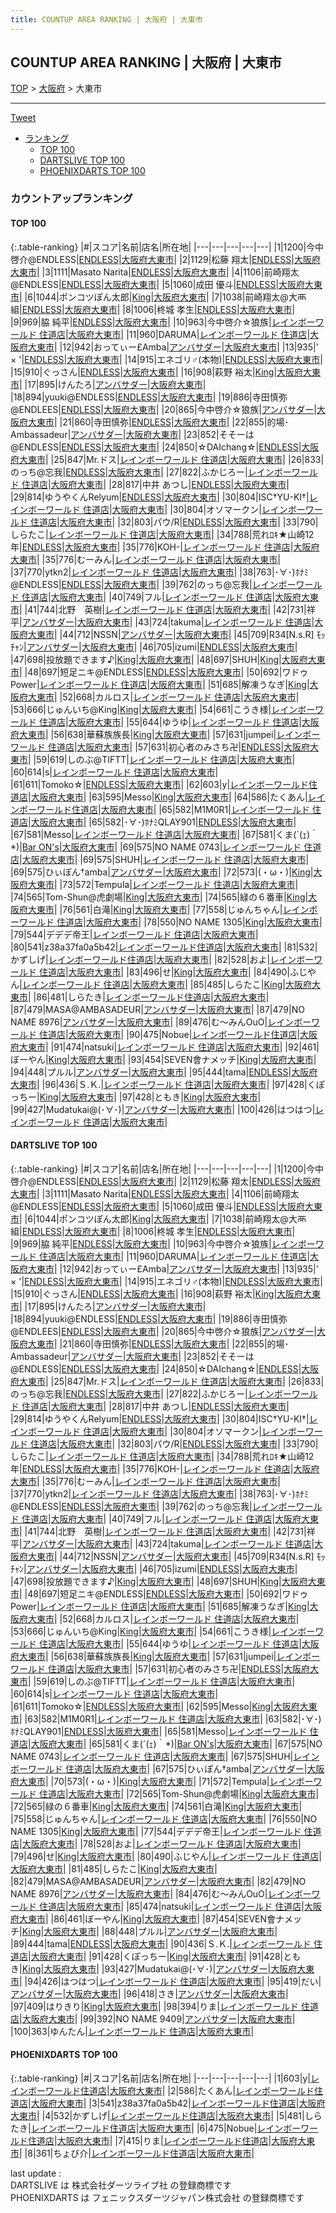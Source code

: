 ```yaml
---
title: COUNTUP AREA RANKING | 大阪府 | 大東市
---
```

## COUNTUP AREA RANKING | 大阪府 | 大東市

[TOP](/darts/rank/) > [大阪府](/darts/rank/大阪府/) > 大東市

___

<a href="https://twitter.com/share?ref_src=twsrc%5Etfw" data-text="COUNTUP AREA RANKING | 大阪府大東市" class="twitter-share-button" data-hashtags="DARTSLIVE,PHOENIXDARTS,darts,ダーツ" data-show-count="false">Tweet</a>

* [ランキング](#カウントアップランキング)
    * [TOP 100](#top-100)
    * [DARTSLIVE TOP 100](#dartslive-top-100)
    * [PHOENIXDARTS TOP 100](#phoenixdarts-top-100)

### カウントアップランキング

#### TOP 100



{:.table-ranking}
|#|スコア|名前|店名|所在地|
|---|---|---|---|---|
|1|1200|<span class="rank-name-dl">今中啓介@ENDLESS</span>|<a href="https://search.dartslive.com/jp/shop/24b03068b11dabe0f454cb89828a1cfe">ENDLESS</a>|<a href="/darts/rank/大阪府/大東市">大阪府大東市</a>|
|2|1129|<span class="rank-name-dl">松藤 翔太</span>|<a href="https://search.dartslive.com/jp/shop/24b03068b11dabe0f454cb89828a1cfe">ENDLESS</a>|<a href="/darts/rank/大阪府/大東市">大阪府大東市</a>|
|3|1111|<span class="rank-name-dl">Masato Narita</span>|<a href="https://search.dartslive.com/jp/shop/24b03068b11dabe0f454cb89828a1cfe">ENDLESS</a>|<a href="/darts/rank/大阪府/大東市">大阪府大東市</a>|
|4|1106|<span class="rank-name-dl">前崎翔太@ENDLESS</span>|<a href="https://search.dartslive.com/jp/shop/24b03068b11dabe0f454cb89828a1cfe">ENDLESS</a>|<a href="/darts/rank/大阪府/大東市">大阪府大東市</a>|
|5|1060|<span class="rank-name-dl">成田 優斗</span>|<a href="https://search.dartslive.com/jp/shop/24b03068b11dabe0f454cb89828a1cfe">ENDLESS</a>|<a href="/darts/rank/大阪府/大東市">大阪府大東市</a>|
|6|1044|<span class="rank-name-dl">ポンコツぽん太郎</span>|<a href="https://search.dartslive.com/jp/shop/483c7b2196818cb20d9b047a20a7ba1e">King</a>|<a href="/darts/rank/大阪府/大東市">大阪府大東市</a>|
|7|1038|<span class="rank-name-dl">前崎翔太@大襾組</span>|<a href="https://search.dartslive.com/jp/shop/24b03068b11dabe0f454cb89828a1cfe">ENDLESS</a>|<a href="/darts/rank/大阪府/大東市">大阪府大東市</a>|
|8|1006|<span class="rank-name-dl">柊城 孝生</span>|<a href="https://search.dartslive.com/jp/shop/24b03068b11dabe0f454cb89828a1cfe">ENDLESS</a>|<a href="/darts/rank/大阪府/大東市">大阪府大東市</a>|
|9|969|<span class="rank-name-dl">脇 純平</span>|<a href="https://search.dartslive.com/jp/shop/24b03068b11dabe0f454cb89828a1cfe">ENDLESS</a>|<a href="/darts/rank/大阪府/大東市">大阪府大東市</a>|
|10|963|<span class="rank-name-dl">今中啓介☆狼族</span>|<a href="https://search.dartslive.com/jp/shop/f165e158317a7edf0d9b047a20a7ba1e">レインボーワールド 住道店</a>|<a href="/darts/rank/大阪府/大東市">大阪府大東市</a>|
|11|960|<span class="rank-name-dl">DARUMA</span>|<a href="https://search.dartslive.com/jp/shop/f165e158317a7edf0d9b047a20a7ba1e">レインボーワールド 住道店</a>|<a href="/darts/rank/大阪府/大東市">大阪府大東市</a>|
|12|942|<span class="rank-name-dl">おってぃー£Amba</span>|<a href="https://search.dartslive.com/jp/shop/8a4882ca959002ec0d9b047a20a7ba1e">アンバサダー</a>|<a href="/darts/rank/大阪府/大東市">大阪府大東市</a>|
|13|935|<span class="rank-name-dl">&#x27; × &#x27;</span>|<a href="https://search.dartslive.com/jp/shop/24b03068b11dabe0f454cb89828a1cfe">ENDLESS</a>|<a href="/darts/rank/大阪府/大東市">大阪府大東市</a>|
|14|915|<span class="rank-name-dl">エネゴリ♂(本物)</span>|<a href="https://search.dartslive.com/jp/shop/24b03068b11dabe0f454cb89828a1cfe">ENDLESS</a>|<a href="/darts/rank/大阪府/大東市">大阪府大東市</a>|
|15|910|<span class="rank-name-dl">ぐっさん</span>|<a href="https://search.dartslive.com/jp/shop/24b03068b11dabe0f454cb89828a1cfe">ENDLESS</a>|<a href="/darts/rank/大阪府/大東市">大阪府大東市</a>|
|16|908|<span class="rank-name-dl">萩野 裕太</span>|<a href="https://search.dartslive.com/jp/shop/483c7b2196818cb20d9b047a20a7ba1e">King</a>|<a href="/darts/rank/大阪府/大東市">大阪府大東市</a>|
|17|895|<span class="rank-name-dl">けんたろ</span>|<a href="https://search.dartslive.com/jp/shop/8a4882ca959002ec0d9b047a20a7ba1e">アンバサダー</a>|<a href="/darts/rank/大阪府/大東市">大阪府大東市</a>|
|18|894|<span class="rank-name-dl">yuuki@ENDLESS</span>|<a href="https://search.dartslive.com/jp/shop/24b03068b11dabe0f454cb89828a1cfe">ENDLESS</a>|<a href="/darts/rank/大阪府/大東市">大阪府大東市</a>|
|19|886|<span class="rank-name-dl">寺田慎弥@ENDLEES</span>|<a href="https://search.dartslive.com/jp/shop/24b03068b11dabe0f454cb89828a1cfe">ENDLESS</a>|<a href="/darts/rank/大阪府/大東市">大阪府大東市</a>|
|20|865|<span class="rank-name-dl">今中啓介☆狼族</span>|<a href="https://search.dartslive.com/jp/shop/8a4882ca959002ec0d9b047a20a7ba1e">アンバサダー</a>|<a href="/darts/rank/大阪府/大東市">大阪府大東市</a>|
|21|860|<span class="rank-name-dl">寺田慎弥</span>|<a href="https://search.dartslive.com/jp/shop/24b03068b11dabe0f454cb89828a1cfe">ENDLESS</a>|<a href="/darts/rank/大阪府/大東市">大阪府大東市</a>|
|22|855|<span class="rank-name-dl">的場･Ambassadeur</span>|<a href="https://search.dartslive.com/jp/shop/8a4882ca959002ec0d9b047a20a7ba1e">アンバサダー</a>|<a href="/darts/rank/大阪府/大東市">大阪府大東市</a>|
|23|852|<span class="rank-name-dl">そそーは@ENDLESS</span>|<a href="https://search.dartslive.com/jp/shop/24b03068b11dabe0f454cb89828a1cfe">ENDLESS</a>|<a href="/darts/rank/大阪府/大東市">大阪府大東市</a>|
|24|850|<span class="rank-name-dl">☆DAIchang☆</span>|<a href="https://search.dartslive.com/jp/shop/24b03068b11dabe0f454cb89828a1cfe">ENDLESS</a>|<a href="/darts/rank/大阪府/大東市">大阪府大東市</a>|
|25|847|<span class="rank-name-dl">Mr.ドス</span>|<a href="https://search.dartslive.com/jp/shop/f165e158317a7edf0d9b047a20a7ba1e">レインボーワールド 住道店</a>|<a href="/darts/rank/大阪府/大東市">大阪府大東市</a>|
|26|833|<span class="rank-name-dl">のっち@忘我</span>|<a href="https://search.dartslive.com/jp/shop/24b03068b11dabe0f454cb89828a1cfe">ENDLESS</a>|<a href="/darts/rank/大阪府/大東市">大阪府大東市</a>|
|27|822|<span class="rank-name-dl">ふかじろー</span>|<a href="https://search.dartslive.com/jp/shop/f165e158317a7edf0d9b047a20a7ba1e">レインボーワールド 住道店</a>|<a href="/darts/rank/大阪府/大東市">大阪府大東市</a>|
|28|817|<span class="rank-name-dl">中井 あつし</span>|<a href="https://search.dartslive.com/jp/shop/24b03068b11dabe0f454cb89828a1cfe">ENDLESS</a>|<a href="/darts/rank/大阪府/大東市">大阪府大東市</a>|
|29|814|<span class="rank-name-dl">ゆうやくんRelyum</span>|<a href="https://search.dartslive.com/jp/shop/24b03068b11dabe0f454cb89828a1cfe">ENDLESS</a>|<a href="/darts/rank/大阪府/大東市">大阪府大東市</a>|
|30|804|<span class="rank-name-dl">ISC†YU-KI†</span>|<a href="https://search.dartslive.com/jp/shop/f165e158317a7edf0d9b047a20a7ba1e">レインボーワールド 住道店</a>|<a href="/darts/rank/大阪府/大東市">大阪府大東市</a>|
|30|804|<span class="rank-name-dl">オソマークン</span>|<a href="https://search.dartslive.com/jp/shop/f165e158317a7edf0d9b047a20a7ba1e">レインボーワールド 住道店</a>|<a href="/darts/rank/大阪府/大東市">大阪府大東市</a>|
|32|803|<span class="rank-name-dl">パウ/R</span>|<a href="https://search.dartslive.com/jp/shop/24b03068b11dabe0f454cb89828a1cfe">ENDLESS</a>|<a href="/darts/rank/大阪府/大東市">大阪府大東市</a>|
|33|790|<span class="rank-name-dl">しらたこ</span>|<a href="https://search.dartslive.com/jp/shop/f165e158317a7edf0d9b047a20a7ba1e">レインボーワールド 住道店</a>|<a href="/darts/rank/大阪府/大東市">大阪府大東市</a>|
|34|788|<span class="rank-name-dl">荒れﾛｷ★山崎12年</span>|<a href="https://search.dartslive.com/jp/shop/24b03068b11dabe0f454cb89828a1cfe">ENDLESS</a>|<a href="/darts/rank/大阪府/大東市">大阪府大東市</a>|
|35|776|<span class="rank-name-dl">KOH-</span>|<a href="https://search.dartslive.com/jp/shop/f165e158317a7edf0d9b047a20a7ba1e">レインボーワールド 住道店</a>|<a href="/darts/rank/大阪府/大東市">大阪府大東市</a>|
|35|776|<span class="rank-name-dl">むーみん</span>|<a href="https://search.dartslive.com/jp/shop/f165e158317a7edf0d9b047a20a7ba1e">レインボーワールド 住道店</a>|<a href="/darts/rank/大阪府/大東市">大阪府大東市</a>|
|37|770|<span class="rank-name-dl">ytkn2</span>|<a href="https://search.dartslive.com/jp/shop/f165e158317a7edf0d9b047a20a7ba1e">レインボーワールド 住道店</a>|<a href="/darts/rank/大阪府/大東市">大阪府大東市</a>|
|38|763|<span class="rank-name-dl">･∀･)ﾎﾅﾐ@ENDLESS</span>|<a href="https://search.dartslive.com/jp/shop/24b03068b11dabe0f454cb89828a1cfe">ENDLESS</a>|<a href="/darts/rank/大阪府/大東市">大阪府大東市</a>|
|39|762|<span class="rank-name-dl">のっち@忘我</span>|<a href="https://search.dartslive.com/jp/shop/f165e158317a7edf0d9b047a20a7ba1e">レインボーワールド 住道店</a>|<a href="/darts/rank/大阪府/大東市">大阪府大東市</a>|
|40|749|<span class="rank-name-dl">フル</span>|<a href="https://search.dartslive.com/jp/shop/f165e158317a7edf0d9b047a20a7ba1e">レインボーワールド 住道店</a>|<a href="/darts/rank/大阪府/大東市">大阪府大東市</a>|
|41|744|<span class="rank-name-dl">北野　英樹</span>|<a href="https://search.dartslive.com/jp/shop/f165e158317a7edf0d9b047a20a7ba1e">レインボーワールド 住道店</a>|<a href="/darts/rank/大阪府/大東市">大阪府大東市</a>|
|42|731|<span class="rank-name-dl">祥平</span>|<a href="https://search.dartslive.com/jp/shop/8a4882ca959002ec0d9b047a20a7ba1e">アンバサダー</a>|<a href="/darts/rank/大阪府/大東市">大阪府大東市</a>|
|43|724|<span class="rank-name-dl">takuma</span>|<a href="https://search.dartslive.com/jp/shop/f165e158317a7edf0d9b047a20a7ba1e">レインボーワールド 住道店</a>|<a href="/darts/rank/大阪府/大東市">大阪府大東市</a>|
|44|712|<span class="rank-name-dl">NSSN</span>|<a href="https://search.dartslive.com/jp/shop/8a4882ca959002ec0d9b047a20a7ba1e">アンバサダー</a>|<a href="/darts/rank/大阪府/大東市">大阪府大東市</a>|
|45|709|<span class="rank-name-dl">R34[N.s.R] ﾓｯﾁｬﾝ</span>|<a href="https://search.dartslive.com/jp/shop/8a4882ca959002ec0d9b047a20a7ba1e">アンバサダー</a>|<a href="/darts/rank/大阪府/大東市">大阪府大東市</a>|
|46|705|<span class="rank-name-dl">izumi</span>|<a href="https://search.dartslive.com/jp/shop/24b03068b11dabe0f454cb89828a1cfe">ENDLESS</a>|<a href="/darts/rank/大阪府/大東市">大阪府大東市</a>|
|47|698|<span class="rank-name-dl">投放題できます♪</span>|<a href="https://search.dartslive.com/jp/shop/483c7b2196818cb20d9b047a20a7ba1e">King</a>|<a href="/darts/rank/大阪府/大東市">大阪府大東市</a>|
|48|697|<span class="rank-name-dl">SHUH</span>|<a href="https://search.dartslive.com/jp/shop/483c7b2196818cb20d9b047a20a7ba1e">King</a>|<a href="/darts/rank/大阪府/大東市">大阪府大東市</a>|
|48|697|<span class="rank-name-dl">短足ニキ@ENDLESS</span>|<a href="https://search.dartslive.com/jp/shop/24b03068b11dabe0f454cb89828a1cfe">ENDLESS</a>|<a href="/darts/rank/大阪府/大東市">大阪府大東市</a>|
|50|692|<span class="rank-name-dl">ワドゥPower</span>|<a href="https://search.dartslive.com/jp/shop/f165e158317a7edf0d9b047a20a7ba1e">レインボーワールド 住道店</a>|<a href="/darts/rank/大阪府/大東市">大阪府大東市</a>|
|51|685|<span class="rank-name-dl">解凍うなぎ</span>|<a href="https://search.dartslive.com/jp/shop/483c7b2196818cb20d9b047a20a7ba1e">King</a>|<a href="/darts/rank/大阪府/大東市">大阪府大東市</a>|
|52|668|<span class="rank-name-dl">カルロス</span>|<a href="https://search.dartslive.com/jp/shop/f165e158317a7edf0d9b047a20a7ba1e">レインボーワールド 住道店</a>|<a href="/darts/rank/大阪府/大東市">大阪府大東市</a>|
|53|666|<span class="rank-name-dl">じゅんいち@King</span>|<a href="https://search.dartslive.com/jp/shop/483c7b2196818cb20d9b047a20a7ba1e">King</a>|<a href="/darts/rank/大阪府/大東市">大阪府大東市</a>|
|54|661|<span class="rank-name-dl">こうき様</span>|<a href="https://search.dartslive.com/jp/shop/f165e158317a7edf0d9b047a20a7ba1e">レインボーワールド 住道店</a>|<a href="/darts/rank/大阪府/大東市">大阪府大東市</a>|
|55|644|<span class="rank-name-dl">ゆうゆ</span>|<a href="https://search.dartslive.com/jp/shop/f165e158317a7edf0d9b047a20a7ba1e">レインボーワールド 住道店</a>|<a href="/darts/rank/大阪府/大東市">大阪府大東市</a>|
|56|638|<span class="rank-name-dl">華蘇族族長</span>|<a href="https://search.dartslive.com/jp/shop/483c7b2196818cb20d9b047a20a7ba1e">King</a>|<a href="/darts/rank/大阪府/大東市">大阪府大東市</a>|
|57|631|<span class="rank-name-dl">jumpei</span>|<a href="https://search.dartslive.com/jp/shop/f165e158317a7edf0d9b047a20a7ba1e">レインボーワールド 住道店</a>|<a href="/darts/rank/大阪府/大東市">大阪府大東市</a>|
|57|631|<span class="rank-name-dl">初心者のみさち卍</span>|<a href="https://search.dartslive.com/jp/shop/24b03068b11dabe0f454cb89828a1cfe">ENDLESS</a>|<a href="/darts/rank/大阪府/大東市">大阪府大東市</a>|
|59|619|<span class="rank-name-dl">しのぶ@TIFTT</span>|<a href="https://search.dartslive.com/jp/shop/f165e158317a7edf0d9b047a20a7ba1e">レインボーワールド 住道店</a>|<a href="/darts/rank/大阪府/大東市">大阪府大東市</a>|
|60|614|<span class="rank-name-dl">s</span>|<a href="https://search.dartslive.com/jp/shop/f165e158317a7edf0d9b047a20a7ba1e">レインボーワールド 住道店</a>|<a href="/darts/rank/大阪府/大東市">大阪府大東市</a>|
|61|611|<span class="rank-name-dl">Tomoko☆</span>|<a href="https://search.dartslive.com/jp/shop/24b03068b11dabe0f454cb89828a1cfe">ENDLESS</a>|<a href="/darts/rank/大阪府/大東市">大阪府大東市</a>|
|62|603|<span class="rank-name-pd">y</span>|<a href="https://vs.phoenixdarts.com/jp/shop/shopDetailInfo/s_59196?s_seq=59196">レインボーワールド住道店</a>|<a href="/darts/rank/大阪府/大東市">大阪府大東市</a>|
|63|595|<span class="rank-name-dl">Messo</span>|<a href="https://search.dartslive.com/jp/shop/483c7b2196818cb20d9b047a20a7ba1e">King</a>|<a href="/darts/rank/大阪府/大東市">大阪府大東市</a>|
|64|586|<span class="rank-name-pd">たくあん</span>|<a href="https://vs.phoenixdarts.com/jp/shop/shopDetailInfo/s_59196?s_seq=59196">レインボーワールド住道店</a>|<a href="/darts/rank/大阪府/大東市">大阪府大東市</a>|
|65|582|<span class="rank-name-dl">M1M0R1</span>|<a href="https://search.dartslive.com/jp/shop/f165e158317a7edf0d9b047a20a7ba1e">レインボーワールド 住道店</a>|<a href="/darts/rank/大阪府/大東市">大阪府大東市</a>|
|65|582|<span class="rank-name-dl">･∀･)ﾎﾅﾐQLAY901</span>|<a href="https://search.dartslive.com/jp/shop/24b03068b11dabe0f454cb89828a1cfe">ENDLESS</a>|<a href="/darts/rank/大阪府/大東市">大阪府大東市</a>|
|67|581|<span class="rank-name-dl">Messo</span>|<a href="https://search.dartslive.com/jp/shop/f165e158317a7edf0d9b047a20a7ba1e">レインボーワールド 住道店</a>|<a href="/darts/rank/大阪府/大東市">大阪府大東市</a>|
|67|581|<span class="rank-name-dl">くま(´(ｪ)｀*)</span>|<a href="https://search.dartslive.com/jp/shop/27b11f76302fc2b00d9b047a20a7ba1e">Bar ON's</a>|<a href="/darts/rank/大阪府/大東市">大阪府大東市</a>|
|69|575|<span class="rank-name-dl">NO NAME 0743</span>|<a href="https://search.dartslive.com/jp/shop/f165e158317a7edf0d9b047a20a7ba1e">レインボーワールド 住道店</a>|<a href="/darts/rank/大阪府/大東市">大阪府大東市</a>|
|69|575|<span class="rank-name-dl">SHUH</span>|<a href="https://search.dartslive.com/jp/shop/f165e158317a7edf0d9b047a20a7ba1e">レインボーワールド 住道店</a>|<a href="/darts/rank/大阪府/大東市">大阪府大東市</a>|
|69|575|<span class="rank-name-dl">ひぃぽん†amba</span>|<a href="https://search.dartslive.com/jp/shop/8a4882ca959002ec0d9b047a20a7ba1e">アンバサダー</a>|<a href="/darts/rank/大阪府/大東市">大阪府大東市</a>|
|72|573|<span class="rank-name-dl">(・ω・)</span>|<a href="https://search.dartslive.com/jp/shop/483c7b2196818cb20d9b047a20a7ba1e">King</a>|<a href="/darts/rank/大阪府/大東市">大阪府大東市</a>|
|73|572|<span class="rank-name-dl">Tempula</span>|<a href="https://search.dartslive.com/jp/shop/f165e158317a7edf0d9b047a20a7ba1e">レインボーワールド 住道店</a>|<a href="/darts/rank/大阪府/大東市">大阪府大東市</a>|
|74|565|<span class="rank-name-dl">Tom-Shun@虎劇場</span>|<a href="https://search.dartslive.com/jp/shop/483c7b2196818cb20d9b047a20a7ba1e">King</a>|<a href="/darts/rank/大阪府/大東市">大阪府大東市</a>|
|74|565|<span class="rank-name-dl">緑の６番車</span>|<a href="https://search.dartslive.com/jp/shop/483c7b2196818cb20d9b047a20a7ba1e">King</a>|<a href="/darts/rank/大阪府/大東市">大阪府大東市</a>|
|76|561|<span class="rank-name-dl">白滝</span>|<a href="https://search.dartslive.com/jp/shop/483c7b2196818cb20d9b047a20a7ba1e">King</a>|<a href="/darts/rank/大阪府/大東市">大阪府大東市</a>|
|77|558|<span class="rank-name-dl">じゅんちゃん</span>|<a href="https://search.dartslive.com/jp/shop/f165e158317a7edf0d9b047a20a7ba1e">レインボーワールド 住道店</a>|<a href="/darts/rank/大阪府/大東市">大阪府大東市</a>|
|78|550|<span class="rank-name-dl">NO NAME 1305</span>|<a href="https://search.dartslive.com/jp/shop/483c7b2196818cb20d9b047a20a7ba1e">King</a>|<a href="/darts/rank/大阪府/大東市">大阪府大東市</a>|
|79|544|<span class="rank-name-dl">デデデ帝王</span>|<a href="https://search.dartslive.com/jp/shop/f165e158317a7edf0d9b047a20a7ba1e">レインボーワールド 住道店</a>|<a href="/darts/rank/大阪府/大東市">大阪府大東市</a>|
|80|541|<span class="rank-name-pd">z38a37fa0a5b42</span>|<a href="https://vs.phoenixdarts.com/jp/shop/shopDetailInfo/s_59196?s_seq=59196">レインボーワールド住道店</a>|<a href="/darts/rank/大阪府/大東市">大阪府大東市</a>|
|81|532|<span class="rank-name-pd">かずしげ</span>|<a href="https://vs.phoenixdarts.com/jp/shop/shopDetailInfo/s_59196?s_seq=59196">レインボーワールド住道店</a>|<a href="/darts/rank/大阪府/大東市">大阪府大東市</a>|
|82|528|<span class="rank-name-dl">およ</span>|<a href="https://search.dartslive.com/jp/shop/f165e158317a7edf0d9b047a20a7ba1e">レインボーワールド 住道店</a>|<a href="/darts/rank/大阪府/大東市">大阪府大東市</a>|
|83|496|<span class="rank-name-dl">せ</span>|<a href="https://search.dartslive.com/jp/shop/483c7b2196818cb20d9b047a20a7ba1e">King</a>|<a href="/darts/rank/大阪府/大東市">大阪府大東市</a>|
|84|490|<span class="rank-name-dl">ふじやん</span>|<a href="https://search.dartslive.com/jp/shop/f165e158317a7edf0d9b047a20a7ba1e">レインボーワールド 住道店</a>|<a href="/darts/rank/大阪府/大東市">大阪府大東市</a>|
|85|485|<span class="rank-name-dl">しらたこ</span>|<a href="https://search.dartslive.com/jp/shop/483c7b2196818cb20d9b047a20a7ba1e">King</a>|<a href="/darts/rank/大阪府/大東市">大阪府大東市</a>|
|86|481|<span class="rank-name-pd">しらたき</span>|<a href="https://vs.phoenixdarts.com/jp/shop/shopDetailInfo/s_59196?s_seq=59196">レインボーワールド住道店</a>|<a href="/darts/rank/大阪府/大東市">大阪府大東市</a>|
|87|479|<span class="rank-name-dl">MASA@AMBASADEUR</span>|<a href="https://search.dartslive.com/jp/shop/8a4882ca959002ec0d9b047a20a7ba1e">アンバサダー</a>|<a href="/darts/rank/大阪府/大東市">大阪府大東市</a>|
|87|479|<span class="rank-name-dl">NO NAME 8976</span>|<a href="https://search.dartslive.com/jp/shop/8a4882ca959002ec0d9b047a20a7ba1e">アンバサダー</a>|<a href="/darts/rank/大阪府/大東市">大阪府大東市</a>|
|89|476|<span class="rank-name-dl">む〜みんOuO</span>|<a href="https://search.dartslive.com/jp/shop/f165e158317a7edf0d9b047a20a7ba1e">レインボーワールド 住道店</a>|<a href="/darts/rank/大阪府/大東市">大阪府大東市</a>|
|90|475|<span class="rank-name-pd">Nobue</span>|<a href="https://vs.phoenixdarts.com/jp/shop/shopDetailInfo/s_59196?s_seq=59196">レインボーワールド住道店</a>|<a href="/darts/rank/大阪府/大東市">大阪府大東市</a>|
|91|474|<span class="rank-name-dl">natsuki</span>|<a href="https://search.dartslive.com/jp/shop/f165e158317a7edf0d9b047a20a7ba1e">レインボーワールド 住道店</a>|<a href="/darts/rank/大阪府/大東市">大阪府大東市</a>|
|92|461|<span class="rank-name-dl">ぼーやん</span>|<a href="https://search.dartslive.com/jp/shop/483c7b2196818cb20d9b047a20a7ba1e">King</a>|<a href="/darts/rank/大阪府/大東市">大阪府大東市</a>|
|93|454|<span class="rank-name-dl">SEVEN會ナメッチ</span>|<a href="https://search.dartslive.com/jp/shop/483c7b2196818cb20d9b047a20a7ba1e">King</a>|<a href="/darts/rank/大阪府/大東市">大阪府大東市</a>|
|94|448|<span class="rank-name-dl">プルル</span>|<a href="https://search.dartslive.com/jp/shop/8a4882ca959002ec0d9b047a20a7ba1e">アンバサダー</a>|<a href="/darts/rank/大阪府/大東市">大阪府大東市</a>|
|95|444|<span class="rank-name-dl">tama</span>|<a href="https://search.dartslive.com/jp/shop/24b03068b11dabe0f454cb89828a1cfe">ENDLESS</a>|<a href="/darts/rank/大阪府/大東市">大阪府大東市</a>|
|96|436|<span class="rank-name-dl">Ｓ.Ｋ.</span>|<a href="https://search.dartslive.com/jp/shop/f165e158317a7edf0d9b047a20a7ba1e">レインボーワールド 住道店</a>|<a href="/darts/rank/大阪府/大東市">大阪府大東市</a>|
|97|428|<span class="rank-name-dl">くぽっちー</span>|<a href="https://search.dartslive.com/jp/shop/483c7b2196818cb20d9b047a20a7ba1e">King</a>|<a href="/darts/rank/大阪府/大東市">大阪府大東市</a>|
|97|428|<span class="rank-name-dl">ともき</span>|<a href="https://search.dartslive.com/jp/shop/483c7b2196818cb20d9b047a20a7ba1e">King</a>|<a href="/darts/rank/大阪府/大東市">大阪府大東市</a>|
|99|427|<span class="rank-name-dl">Mudatukai@(･∀･)</span>|<a href="https://search.dartslive.com/jp/shop/8a4882ca959002ec0d9b047a20a7ba1e">アンバサダー</a>|<a href="/darts/rank/大阪府/大東市">大阪府大東市</a>|
|100|426|<span class="rank-name-dl">はつはつ</span>|<a href="https://search.dartslive.com/jp/shop/f165e158317a7edf0d9b047a20a7ba1e">レインボーワールド 住道店</a>|<a href="/darts/rank/大阪府/大東市">大阪府大東市</a>|


#### DARTSLIVE TOP 100



{:.table-ranking}
|#|スコア|名前|店名|所在地|
|---|---|---|---|---|
|1|1200|<span class="rank-name-dl">今中啓介@ENDLESS</span>|<a href="https://search.dartslive.com/jp/shop/24b03068b11dabe0f454cb89828a1cfe">ENDLESS</a>|<a href="/darts/rank/大阪府/大東市">大阪府大東市</a>|
|2|1129|<span class="rank-name-dl">松藤 翔太</span>|<a href="https://search.dartslive.com/jp/shop/24b03068b11dabe0f454cb89828a1cfe">ENDLESS</a>|<a href="/darts/rank/大阪府/大東市">大阪府大東市</a>|
|3|1111|<span class="rank-name-dl">Masato Narita</span>|<a href="https://search.dartslive.com/jp/shop/24b03068b11dabe0f454cb89828a1cfe">ENDLESS</a>|<a href="/darts/rank/大阪府/大東市">大阪府大東市</a>|
|4|1106|<span class="rank-name-dl">前崎翔太@ENDLESS</span>|<a href="https://search.dartslive.com/jp/shop/24b03068b11dabe0f454cb89828a1cfe">ENDLESS</a>|<a href="/darts/rank/大阪府/大東市">大阪府大東市</a>|
|5|1060|<span class="rank-name-dl">成田 優斗</span>|<a href="https://search.dartslive.com/jp/shop/24b03068b11dabe0f454cb89828a1cfe">ENDLESS</a>|<a href="/darts/rank/大阪府/大東市">大阪府大東市</a>|
|6|1044|<span class="rank-name-dl">ポンコツぽん太郎</span>|<a href="https://search.dartslive.com/jp/shop/483c7b2196818cb20d9b047a20a7ba1e">King</a>|<a href="/darts/rank/大阪府/大東市">大阪府大東市</a>|
|7|1038|<span class="rank-name-dl">前崎翔太@大襾組</span>|<a href="https://search.dartslive.com/jp/shop/24b03068b11dabe0f454cb89828a1cfe">ENDLESS</a>|<a href="/darts/rank/大阪府/大東市">大阪府大東市</a>|
|8|1006|<span class="rank-name-dl">柊城 孝生</span>|<a href="https://search.dartslive.com/jp/shop/24b03068b11dabe0f454cb89828a1cfe">ENDLESS</a>|<a href="/darts/rank/大阪府/大東市">大阪府大東市</a>|
|9|969|<span class="rank-name-dl">脇 純平</span>|<a href="https://search.dartslive.com/jp/shop/24b03068b11dabe0f454cb89828a1cfe">ENDLESS</a>|<a href="/darts/rank/大阪府/大東市">大阪府大東市</a>|
|10|963|<span class="rank-name-dl">今中啓介☆狼族</span>|<a href="https://search.dartslive.com/jp/shop/f165e158317a7edf0d9b047a20a7ba1e">レインボーワールド 住道店</a>|<a href="/darts/rank/大阪府/大東市">大阪府大東市</a>|
|11|960|<span class="rank-name-dl">DARUMA</span>|<a href="https://search.dartslive.com/jp/shop/f165e158317a7edf0d9b047a20a7ba1e">レインボーワールド 住道店</a>|<a href="/darts/rank/大阪府/大東市">大阪府大東市</a>|
|12|942|<span class="rank-name-dl">おってぃー£Amba</span>|<a href="https://search.dartslive.com/jp/shop/8a4882ca959002ec0d9b047a20a7ba1e">アンバサダー</a>|<a href="/darts/rank/大阪府/大東市">大阪府大東市</a>|
|13|935|<span class="rank-name-dl">&#x27; × &#x27;</span>|<a href="https://search.dartslive.com/jp/shop/24b03068b11dabe0f454cb89828a1cfe">ENDLESS</a>|<a href="/darts/rank/大阪府/大東市">大阪府大東市</a>|
|14|915|<span class="rank-name-dl">エネゴリ♂(本物)</span>|<a href="https://search.dartslive.com/jp/shop/24b03068b11dabe0f454cb89828a1cfe">ENDLESS</a>|<a href="/darts/rank/大阪府/大東市">大阪府大東市</a>|
|15|910|<span class="rank-name-dl">ぐっさん</span>|<a href="https://search.dartslive.com/jp/shop/24b03068b11dabe0f454cb89828a1cfe">ENDLESS</a>|<a href="/darts/rank/大阪府/大東市">大阪府大東市</a>|
|16|908|<span class="rank-name-dl">萩野 裕太</span>|<a href="https://search.dartslive.com/jp/shop/483c7b2196818cb20d9b047a20a7ba1e">King</a>|<a href="/darts/rank/大阪府/大東市">大阪府大東市</a>|
|17|895|<span class="rank-name-dl">けんたろ</span>|<a href="https://search.dartslive.com/jp/shop/8a4882ca959002ec0d9b047a20a7ba1e">アンバサダー</a>|<a href="/darts/rank/大阪府/大東市">大阪府大東市</a>|
|18|894|<span class="rank-name-dl">yuuki@ENDLESS</span>|<a href="https://search.dartslive.com/jp/shop/24b03068b11dabe0f454cb89828a1cfe">ENDLESS</a>|<a href="/darts/rank/大阪府/大東市">大阪府大東市</a>|
|19|886|<span class="rank-name-dl">寺田慎弥@ENDLEES</span>|<a href="https://search.dartslive.com/jp/shop/24b03068b11dabe0f454cb89828a1cfe">ENDLESS</a>|<a href="/darts/rank/大阪府/大東市">大阪府大東市</a>|
|20|865|<span class="rank-name-dl">今中啓介☆狼族</span>|<a href="https://search.dartslive.com/jp/shop/8a4882ca959002ec0d9b047a20a7ba1e">アンバサダー</a>|<a href="/darts/rank/大阪府/大東市">大阪府大東市</a>|
|21|860|<span class="rank-name-dl">寺田慎弥</span>|<a href="https://search.dartslive.com/jp/shop/24b03068b11dabe0f454cb89828a1cfe">ENDLESS</a>|<a href="/darts/rank/大阪府/大東市">大阪府大東市</a>|
|22|855|<span class="rank-name-dl">的場･Ambassadeur</span>|<a href="https://search.dartslive.com/jp/shop/8a4882ca959002ec0d9b047a20a7ba1e">アンバサダー</a>|<a href="/darts/rank/大阪府/大東市">大阪府大東市</a>|
|23|852|<span class="rank-name-dl">そそーは@ENDLESS</span>|<a href="https://search.dartslive.com/jp/shop/24b03068b11dabe0f454cb89828a1cfe">ENDLESS</a>|<a href="/darts/rank/大阪府/大東市">大阪府大東市</a>|
|24|850|<span class="rank-name-dl">☆DAIchang☆</span>|<a href="https://search.dartslive.com/jp/shop/24b03068b11dabe0f454cb89828a1cfe">ENDLESS</a>|<a href="/darts/rank/大阪府/大東市">大阪府大東市</a>|
|25|847|<span class="rank-name-dl">Mr.ドス</span>|<a href="https://search.dartslive.com/jp/shop/f165e158317a7edf0d9b047a20a7ba1e">レインボーワールド 住道店</a>|<a href="/darts/rank/大阪府/大東市">大阪府大東市</a>|
|26|833|<span class="rank-name-dl">のっち@忘我</span>|<a href="https://search.dartslive.com/jp/shop/24b03068b11dabe0f454cb89828a1cfe">ENDLESS</a>|<a href="/darts/rank/大阪府/大東市">大阪府大東市</a>|
|27|822|<span class="rank-name-dl">ふかじろー</span>|<a href="https://search.dartslive.com/jp/shop/f165e158317a7edf0d9b047a20a7ba1e">レインボーワールド 住道店</a>|<a href="/darts/rank/大阪府/大東市">大阪府大東市</a>|
|28|817|<span class="rank-name-dl">中井 あつし</span>|<a href="https://search.dartslive.com/jp/shop/24b03068b11dabe0f454cb89828a1cfe">ENDLESS</a>|<a href="/darts/rank/大阪府/大東市">大阪府大東市</a>|
|29|814|<span class="rank-name-dl">ゆうやくんRelyum</span>|<a href="https://search.dartslive.com/jp/shop/24b03068b11dabe0f454cb89828a1cfe">ENDLESS</a>|<a href="/darts/rank/大阪府/大東市">大阪府大東市</a>|
|30|804|<span class="rank-name-dl">ISC†YU-KI†</span>|<a href="https://search.dartslive.com/jp/shop/f165e158317a7edf0d9b047a20a7ba1e">レインボーワールド 住道店</a>|<a href="/darts/rank/大阪府/大東市">大阪府大東市</a>|
|30|804|<span class="rank-name-dl">オソマークン</span>|<a href="https://search.dartslive.com/jp/shop/f165e158317a7edf0d9b047a20a7ba1e">レインボーワールド 住道店</a>|<a href="/darts/rank/大阪府/大東市">大阪府大東市</a>|
|32|803|<span class="rank-name-dl">パウ/R</span>|<a href="https://search.dartslive.com/jp/shop/24b03068b11dabe0f454cb89828a1cfe">ENDLESS</a>|<a href="/darts/rank/大阪府/大東市">大阪府大東市</a>|
|33|790|<span class="rank-name-dl">しらたこ</span>|<a href="https://search.dartslive.com/jp/shop/f165e158317a7edf0d9b047a20a7ba1e">レインボーワールド 住道店</a>|<a href="/darts/rank/大阪府/大東市">大阪府大東市</a>|
|34|788|<span class="rank-name-dl">荒れﾛｷ★山崎12年</span>|<a href="https://search.dartslive.com/jp/shop/24b03068b11dabe0f454cb89828a1cfe">ENDLESS</a>|<a href="/darts/rank/大阪府/大東市">大阪府大東市</a>|
|35|776|<span class="rank-name-dl">KOH-</span>|<a href="https://search.dartslive.com/jp/shop/f165e158317a7edf0d9b047a20a7ba1e">レインボーワールド 住道店</a>|<a href="/darts/rank/大阪府/大東市">大阪府大東市</a>|
|35|776|<span class="rank-name-dl">むーみん</span>|<a href="https://search.dartslive.com/jp/shop/f165e158317a7edf0d9b047a20a7ba1e">レインボーワールド 住道店</a>|<a href="/darts/rank/大阪府/大東市">大阪府大東市</a>|
|37|770|<span class="rank-name-dl">ytkn2</span>|<a href="https://search.dartslive.com/jp/shop/f165e158317a7edf0d9b047a20a7ba1e">レインボーワールド 住道店</a>|<a href="/darts/rank/大阪府/大東市">大阪府大東市</a>|
|38|763|<span class="rank-name-dl">･∀･)ﾎﾅﾐ@ENDLESS</span>|<a href="https://search.dartslive.com/jp/shop/24b03068b11dabe0f454cb89828a1cfe">ENDLESS</a>|<a href="/darts/rank/大阪府/大東市">大阪府大東市</a>|
|39|762|<span class="rank-name-dl">のっち@忘我</span>|<a href="https://search.dartslive.com/jp/shop/f165e158317a7edf0d9b047a20a7ba1e">レインボーワールド 住道店</a>|<a href="/darts/rank/大阪府/大東市">大阪府大東市</a>|
|40|749|<span class="rank-name-dl">フル</span>|<a href="https://search.dartslive.com/jp/shop/f165e158317a7edf0d9b047a20a7ba1e">レインボーワールド 住道店</a>|<a href="/darts/rank/大阪府/大東市">大阪府大東市</a>|
|41|744|<span class="rank-name-dl">北野　英樹</span>|<a href="https://search.dartslive.com/jp/shop/f165e158317a7edf0d9b047a20a7ba1e">レインボーワールド 住道店</a>|<a href="/darts/rank/大阪府/大東市">大阪府大東市</a>|
|42|731|<span class="rank-name-dl">祥平</span>|<a href="https://search.dartslive.com/jp/shop/8a4882ca959002ec0d9b047a20a7ba1e">アンバサダー</a>|<a href="/darts/rank/大阪府/大東市">大阪府大東市</a>|
|43|724|<span class="rank-name-dl">takuma</span>|<a href="https://search.dartslive.com/jp/shop/f165e158317a7edf0d9b047a20a7ba1e">レインボーワールド 住道店</a>|<a href="/darts/rank/大阪府/大東市">大阪府大東市</a>|
|44|712|<span class="rank-name-dl">NSSN</span>|<a href="https://search.dartslive.com/jp/shop/8a4882ca959002ec0d9b047a20a7ba1e">アンバサダー</a>|<a href="/darts/rank/大阪府/大東市">大阪府大東市</a>|
|45|709|<span class="rank-name-dl">R34[N.s.R] ﾓｯﾁｬﾝ</span>|<a href="https://search.dartslive.com/jp/shop/8a4882ca959002ec0d9b047a20a7ba1e">アンバサダー</a>|<a href="/darts/rank/大阪府/大東市">大阪府大東市</a>|
|46|705|<span class="rank-name-dl">izumi</span>|<a href="https://search.dartslive.com/jp/shop/24b03068b11dabe0f454cb89828a1cfe">ENDLESS</a>|<a href="/darts/rank/大阪府/大東市">大阪府大東市</a>|
|47|698|<span class="rank-name-dl">投放題できます♪</span>|<a href="https://search.dartslive.com/jp/shop/483c7b2196818cb20d9b047a20a7ba1e">King</a>|<a href="/darts/rank/大阪府/大東市">大阪府大東市</a>|
|48|697|<span class="rank-name-dl">SHUH</span>|<a href="https://search.dartslive.com/jp/shop/483c7b2196818cb20d9b047a20a7ba1e">King</a>|<a href="/darts/rank/大阪府/大東市">大阪府大東市</a>|
|48|697|<span class="rank-name-dl">短足ニキ@ENDLESS</span>|<a href="https://search.dartslive.com/jp/shop/24b03068b11dabe0f454cb89828a1cfe">ENDLESS</a>|<a href="/darts/rank/大阪府/大東市">大阪府大東市</a>|
|50|692|<span class="rank-name-dl">ワドゥPower</span>|<a href="https://search.dartslive.com/jp/shop/f165e158317a7edf0d9b047a20a7ba1e">レインボーワールド 住道店</a>|<a href="/darts/rank/大阪府/大東市">大阪府大東市</a>|
|51|685|<span class="rank-name-dl">解凍うなぎ</span>|<a href="https://search.dartslive.com/jp/shop/483c7b2196818cb20d9b047a20a7ba1e">King</a>|<a href="/darts/rank/大阪府/大東市">大阪府大東市</a>|
|52|668|<span class="rank-name-dl">カルロス</span>|<a href="https://search.dartslive.com/jp/shop/f165e158317a7edf0d9b047a20a7ba1e">レインボーワールド 住道店</a>|<a href="/darts/rank/大阪府/大東市">大阪府大東市</a>|
|53|666|<span class="rank-name-dl">じゅんいち@King</span>|<a href="https://search.dartslive.com/jp/shop/483c7b2196818cb20d9b047a20a7ba1e">King</a>|<a href="/darts/rank/大阪府/大東市">大阪府大東市</a>|
|54|661|<span class="rank-name-dl">こうき様</span>|<a href="https://search.dartslive.com/jp/shop/f165e158317a7edf0d9b047a20a7ba1e">レインボーワールド 住道店</a>|<a href="/darts/rank/大阪府/大東市">大阪府大東市</a>|
|55|644|<span class="rank-name-dl">ゆうゆ</span>|<a href="https://search.dartslive.com/jp/shop/f165e158317a7edf0d9b047a20a7ba1e">レインボーワールド 住道店</a>|<a href="/darts/rank/大阪府/大東市">大阪府大東市</a>|
|56|638|<span class="rank-name-dl">華蘇族族長</span>|<a href="https://search.dartslive.com/jp/shop/483c7b2196818cb20d9b047a20a7ba1e">King</a>|<a href="/darts/rank/大阪府/大東市">大阪府大東市</a>|
|57|631|<span class="rank-name-dl">jumpei</span>|<a href="https://search.dartslive.com/jp/shop/f165e158317a7edf0d9b047a20a7ba1e">レインボーワールド 住道店</a>|<a href="/darts/rank/大阪府/大東市">大阪府大東市</a>|
|57|631|<span class="rank-name-dl">初心者のみさち卍</span>|<a href="https://search.dartslive.com/jp/shop/24b03068b11dabe0f454cb89828a1cfe">ENDLESS</a>|<a href="/darts/rank/大阪府/大東市">大阪府大東市</a>|
|59|619|<span class="rank-name-dl">しのぶ@TIFTT</span>|<a href="https://search.dartslive.com/jp/shop/f165e158317a7edf0d9b047a20a7ba1e">レインボーワールド 住道店</a>|<a href="/darts/rank/大阪府/大東市">大阪府大東市</a>|
|60|614|<span class="rank-name-dl">s</span>|<a href="https://search.dartslive.com/jp/shop/f165e158317a7edf0d9b047a20a7ba1e">レインボーワールド 住道店</a>|<a href="/darts/rank/大阪府/大東市">大阪府大東市</a>|
|61|611|<span class="rank-name-dl">Tomoko☆</span>|<a href="https://search.dartslive.com/jp/shop/24b03068b11dabe0f454cb89828a1cfe">ENDLESS</a>|<a href="/darts/rank/大阪府/大東市">大阪府大東市</a>|
|62|595|<span class="rank-name-dl">Messo</span>|<a href="https://search.dartslive.com/jp/shop/483c7b2196818cb20d9b047a20a7ba1e">King</a>|<a href="/darts/rank/大阪府/大東市">大阪府大東市</a>|
|63|582|<span class="rank-name-dl">M1M0R1</span>|<a href="https://search.dartslive.com/jp/shop/f165e158317a7edf0d9b047a20a7ba1e">レインボーワールド 住道店</a>|<a href="/darts/rank/大阪府/大東市">大阪府大東市</a>|
|63|582|<span class="rank-name-dl">･∀･)ﾎﾅﾐQLAY901</span>|<a href="https://search.dartslive.com/jp/shop/24b03068b11dabe0f454cb89828a1cfe">ENDLESS</a>|<a href="/darts/rank/大阪府/大東市">大阪府大東市</a>|
|65|581|<span class="rank-name-dl">Messo</span>|<a href="https://search.dartslive.com/jp/shop/f165e158317a7edf0d9b047a20a7ba1e">レインボーワールド 住道店</a>|<a href="/darts/rank/大阪府/大東市">大阪府大東市</a>|
|65|581|<span class="rank-name-dl">くま(´(ｪ)｀*)</span>|<a href="https://search.dartslive.com/jp/shop/27b11f76302fc2b00d9b047a20a7ba1e">Bar ON's</a>|<a href="/darts/rank/大阪府/大東市">大阪府大東市</a>|
|67|575|<span class="rank-name-dl">NO NAME 0743</span>|<a href="https://search.dartslive.com/jp/shop/f165e158317a7edf0d9b047a20a7ba1e">レインボーワールド 住道店</a>|<a href="/darts/rank/大阪府/大東市">大阪府大東市</a>|
|67|575|<span class="rank-name-dl">SHUH</span>|<a href="https://search.dartslive.com/jp/shop/f165e158317a7edf0d9b047a20a7ba1e">レインボーワールド 住道店</a>|<a href="/darts/rank/大阪府/大東市">大阪府大東市</a>|
|67|575|<span class="rank-name-dl">ひぃぽん†amba</span>|<a href="https://search.dartslive.com/jp/shop/8a4882ca959002ec0d9b047a20a7ba1e">アンバサダー</a>|<a href="/darts/rank/大阪府/大東市">大阪府大東市</a>|
|70|573|<span class="rank-name-dl">(・ω・)</span>|<a href="https://search.dartslive.com/jp/shop/483c7b2196818cb20d9b047a20a7ba1e">King</a>|<a href="/darts/rank/大阪府/大東市">大阪府大東市</a>|
|71|572|<span class="rank-name-dl">Tempula</span>|<a href="https://search.dartslive.com/jp/shop/f165e158317a7edf0d9b047a20a7ba1e">レインボーワールド 住道店</a>|<a href="/darts/rank/大阪府/大東市">大阪府大東市</a>|
|72|565|<span class="rank-name-dl">Tom-Shun@虎劇場</span>|<a href="https://search.dartslive.com/jp/shop/483c7b2196818cb20d9b047a20a7ba1e">King</a>|<a href="/darts/rank/大阪府/大東市">大阪府大東市</a>|
|72|565|<span class="rank-name-dl">緑の６番車</span>|<a href="https://search.dartslive.com/jp/shop/483c7b2196818cb20d9b047a20a7ba1e">King</a>|<a href="/darts/rank/大阪府/大東市">大阪府大東市</a>|
|74|561|<span class="rank-name-dl">白滝</span>|<a href="https://search.dartslive.com/jp/shop/483c7b2196818cb20d9b047a20a7ba1e">King</a>|<a href="/darts/rank/大阪府/大東市">大阪府大東市</a>|
|75|558|<span class="rank-name-dl">じゅんちゃん</span>|<a href="https://search.dartslive.com/jp/shop/f165e158317a7edf0d9b047a20a7ba1e">レインボーワールド 住道店</a>|<a href="/darts/rank/大阪府/大東市">大阪府大東市</a>|
|76|550|<span class="rank-name-dl">NO NAME 1305</span>|<a href="https://search.dartslive.com/jp/shop/483c7b2196818cb20d9b047a20a7ba1e">King</a>|<a href="/darts/rank/大阪府/大東市">大阪府大東市</a>|
|77|544|<span class="rank-name-dl">デデデ帝王</span>|<a href="https://search.dartslive.com/jp/shop/f165e158317a7edf0d9b047a20a7ba1e">レインボーワールド 住道店</a>|<a href="/darts/rank/大阪府/大東市">大阪府大東市</a>|
|78|528|<span class="rank-name-dl">およ</span>|<a href="https://search.dartslive.com/jp/shop/f165e158317a7edf0d9b047a20a7ba1e">レインボーワールド 住道店</a>|<a href="/darts/rank/大阪府/大東市">大阪府大東市</a>|
|79|496|<span class="rank-name-dl">せ</span>|<a href="https://search.dartslive.com/jp/shop/483c7b2196818cb20d9b047a20a7ba1e">King</a>|<a href="/darts/rank/大阪府/大東市">大阪府大東市</a>|
|80|490|<span class="rank-name-dl">ふじやん</span>|<a href="https://search.dartslive.com/jp/shop/f165e158317a7edf0d9b047a20a7ba1e">レインボーワールド 住道店</a>|<a href="/darts/rank/大阪府/大東市">大阪府大東市</a>|
|81|485|<span class="rank-name-dl">しらたこ</span>|<a href="https://search.dartslive.com/jp/shop/483c7b2196818cb20d9b047a20a7ba1e">King</a>|<a href="/darts/rank/大阪府/大東市">大阪府大東市</a>|
|82|479|<span class="rank-name-dl">MASA@AMBASADEUR</span>|<a href="https://search.dartslive.com/jp/shop/8a4882ca959002ec0d9b047a20a7ba1e">アンバサダー</a>|<a href="/darts/rank/大阪府/大東市">大阪府大東市</a>|
|82|479|<span class="rank-name-dl">NO NAME 8976</span>|<a href="https://search.dartslive.com/jp/shop/8a4882ca959002ec0d9b047a20a7ba1e">アンバサダー</a>|<a href="/darts/rank/大阪府/大東市">大阪府大東市</a>|
|84|476|<span class="rank-name-dl">む〜みんOuO</span>|<a href="https://search.dartslive.com/jp/shop/f165e158317a7edf0d9b047a20a7ba1e">レインボーワールド 住道店</a>|<a href="/darts/rank/大阪府/大東市">大阪府大東市</a>|
|85|474|<span class="rank-name-dl">natsuki</span>|<a href="https://search.dartslive.com/jp/shop/f165e158317a7edf0d9b047a20a7ba1e">レインボーワールド 住道店</a>|<a href="/darts/rank/大阪府/大東市">大阪府大東市</a>|
|86|461|<span class="rank-name-dl">ぼーやん</span>|<a href="https://search.dartslive.com/jp/shop/483c7b2196818cb20d9b047a20a7ba1e">King</a>|<a href="/darts/rank/大阪府/大東市">大阪府大東市</a>|
|87|454|<span class="rank-name-dl">SEVEN會ナメッチ</span>|<a href="https://search.dartslive.com/jp/shop/483c7b2196818cb20d9b047a20a7ba1e">King</a>|<a href="/darts/rank/大阪府/大東市">大阪府大東市</a>|
|88|448|<span class="rank-name-dl">プルル</span>|<a href="https://search.dartslive.com/jp/shop/8a4882ca959002ec0d9b047a20a7ba1e">アンバサダー</a>|<a href="/darts/rank/大阪府/大東市">大阪府大東市</a>|
|89|444|<span class="rank-name-dl">tama</span>|<a href="https://search.dartslive.com/jp/shop/24b03068b11dabe0f454cb89828a1cfe">ENDLESS</a>|<a href="/darts/rank/大阪府/大東市">大阪府大東市</a>|
|90|436|<span class="rank-name-dl">Ｓ.Ｋ.</span>|<a href="https://search.dartslive.com/jp/shop/f165e158317a7edf0d9b047a20a7ba1e">レインボーワールド 住道店</a>|<a href="/darts/rank/大阪府/大東市">大阪府大東市</a>|
|91|428|<span class="rank-name-dl">くぽっちー</span>|<a href="https://search.dartslive.com/jp/shop/483c7b2196818cb20d9b047a20a7ba1e">King</a>|<a href="/darts/rank/大阪府/大東市">大阪府大東市</a>|
|91|428|<span class="rank-name-dl">ともき</span>|<a href="https://search.dartslive.com/jp/shop/483c7b2196818cb20d9b047a20a7ba1e">King</a>|<a href="/darts/rank/大阪府/大東市">大阪府大東市</a>|
|93|427|<span class="rank-name-dl">Mudatukai@(･∀･)</span>|<a href="https://search.dartslive.com/jp/shop/8a4882ca959002ec0d9b047a20a7ba1e">アンバサダー</a>|<a href="/darts/rank/大阪府/大東市">大阪府大東市</a>|
|94|426|<span class="rank-name-dl">はつはつ</span>|<a href="https://search.dartslive.com/jp/shop/f165e158317a7edf0d9b047a20a7ba1e">レインボーワールド 住道店</a>|<a href="/darts/rank/大阪府/大東市">大阪府大東市</a>|
|95|419|<span class="rank-name-dl">だい</span>|<a href="https://search.dartslive.com/jp/shop/8a4882ca959002ec0d9b047a20a7ba1e">アンバサダー</a>|<a href="/darts/rank/大阪府/大東市">大阪府大東市</a>|
|96|418|<span class="rank-name-dl">さき</span>|<a href="https://search.dartslive.com/jp/shop/8a4882ca959002ec0d9b047a20a7ba1e">アンバサダー</a>|<a href="/darts/rank/大阪府/大東市">大阪府大東市</a>|
|97|409|<span class="rank-name-dl">はりきり</span>|<a href="https://search.dartslive.com/jp/shop/483c7b2196818cb20d9b047a20a7ba1e">King</a>|<a href="/darts/rank/大阪府/大東市">大阪府大東市</a>|
|98|394|<span class="rank-name-dl">りま</span>|<a href="https://search.dartslive.com/jp/shop/f165e158317a7edf0d9b047a20a7ba1e">レインボーワールド 住道店</a>|<a href="/darts/rank/大阪府/大東市">大阪府大東市</a>|
|99|392|<span class="rank-name-dl">NO NAME 9409</span>|<a href="https://search.dartslive.com/jp/shop/8a4882ca959002ec0d9b047a20a7ba1e">アンバサダー</a>|<a href="/darts/rank/大阪府/大東市">大阪府大東市</a>|
|100|363|<span class="rank-name-dl">ゆんたん</span>|<a href="https://search.dartslive.com/jp/shop/f165e158317a7edf0d9b047a20a7ba1e">レインボーワールド 住道店</a>|<a href="/darts/rank/大阪府/大東市">大阪府大東市</a>|


#### PHOENIXDARTS TOP 100



{:.table-ranking}
|#|スコア|名前|店名|所在地|
|---|---|---|---|---|
|1|603|<span class="rank-name-pd">y</span>|<a href="https://vs.phoenixdarts.com/jp/shop/shopDetailInfo/s_59196?s_seq=59196">レインボーワールド住道店</a>|<a href="/darts/rank/大阪府/大東市">大阪府大東市</a>|
|2|586|<span class="rank-name-pd">たくあん</span>|<a href="https://vs.phoenixdarts.com/jp/shop/shopDetailInfo/s_59196?s_seq=59196">レインボーワールド住道店</a>|<a href="/darts/rank/大阪府/大東市">大阪府大東市</a>|
|3|541|<span class="rank-name-pd">z38a37fa0a5b42</span>|<a href="https://vs.phoenixdarts.com/jp/shop/shopDetailInfo/s_59196?s_seq=59196">レインボーワールド住道店</a>|<a href="/darts/rank/大阪府/大東市">大阪府大東市</a>|
|4|532|<span class="rank-name-pd">かずしげ</span>|<a href="https://vs.phoenixdarts.com/jp/shop/shopDetailInfo/s_59196?s_seq=59196">レインボーワールド住道店</a>|<a href="/darts/rank/大阪府/大東市">大阪府大東市</a>|
|5|481|<span class="rank-name-pd">しらたき</span>|<a href="https://vs.phoenixdarts.com/jp/shop/shopDetailInfo/s_59196?s_seq=59196">レインボーワールド住道店</a>|<a href="/darts/rank/大阪府/大東市">大阪府大東市</a>|
|6|475|<span class="rank-name-pd">Nobue</span>|<a href="https://vs.phoenixdarts.com/jp/shop/shopDetailInfo/s_59196?s_seq=59196">レインボーワールド住道店</a>|<a href="/darts/rank/大阪府/大東市">大阪府大東市</a>|
|7|415|<span class="rank-name-pd">りま</span>|<a href="https://vs.phoenixdarts.com/jp/shop/shopDetailInfo/s_59196?s_seq=59196">レインボーワールド住道店</a>|<a href="/darts/rank/大阪府/大東市">大阪府大東市</a>|
|8|361|<span class="rank-name-pd">ちょび介</span>|<a href="https://vs.phoenixdarts.com/jp/shop/shopDetailInfo/s_59196?s_seq=59196">レインボーワールド住道店</a>|<a href="/darts/rank/大阪府/大東市">大阪府大東市</a>|


<div class="footer border-top border-gray-light mt-5 pt-3 text-right text-gray">
    last update : <span style="font-weight: italic" id="foot_last_modified"></span><br />
    DARTSLIVE は 株式会社ダーツライブ社 の登録商標です<br />
    PHOENIXDARTS は フェニックスダーツジャパン株式会社 の登録商標です<br />
</div>

<script src="https://cdnjs.cloudflare.com/ajax/libs/jquery.tablesorter/2.31.3/js/jquery.tablesorter.min.js" integrity="sha512-qzgd5cYSZcosqpzpn7zF2ZId8f/8CHmFKZ8j7mU4OUXTNRd5g+ZHBPsgKEwoqxCtdQvExE5LprwwPAgoicguNg==" crossorigin="anonymous" referrerpolicy="no-referrer"></script>
<link rel="stylesheet" href="https://cdnjs.cloudflare.com/ajax/libs/jquery.tablesorter/2.31.3/css/theme.default.min.css" integrity="sha512-wghhOJkjQX0Lh3NSWvNKeZ0ZpNn+SPVXX1Qyc9OCaogADktxrBiBdKGDoqVUOyhStvMBmJQ8ZdMHiR3wuEq8+w==" crossorigin="anonymous" referrerpolicy="no-referrer" />
<script>
$(function() {
    $(".table-ranking").tablesorter({sortList:[[0, 0]]});
    $("#foot_last_modified").text(formatDate(new Date(document.lastModified), 'yyyy-MM-dd HH:mm:ss'));
});
</script>

<script async src="https://platform.twitter.com/widgets.js" charset="utf-8"></script>